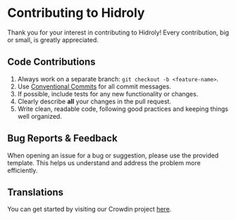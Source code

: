 # Contributing to Hidroly

Thank you for your interest in contributing to Hidroly! Every contribution, big or small, is greatly appreciated.

## Code Contributions
1. Always work on a separate branch: `git checkout -b <feature-name>`.
2. Use [Conventional Commits](https://gist.github.com/qoomon/5dfcdf8eec66a051ecd85625518cfd13) for all commit messages.
3. If possible, include tests for any new functionality or changes.
4. Clearly describe **all** your changes in the pull request.
5. Write clean, readable code, following good practices and keeping things well organized.

## Bug Reports & Feedback
When opening an issue for a bug or suggestion, please use the provided template. This helps us understand and address the problem more efficiently.

## Translations
You can get started by visiting our Crowdin project [here](https://crowdin.com/project/hidroly).
